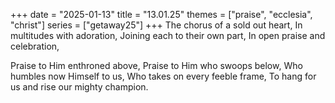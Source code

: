 +++
date = "2025-01-13"
title = "13.01.25"
themes = ["praise", "ecclesia", "christ"]
series = ["getaway25"]
+++
The chorus of a sold out heart,
In multitudes with adoration,
Joining each to their own part,
In open praise and celebration,

Praise to Him enthroned above,
Praise to Him who swoops below,
Who humbles now Himself to us,
Who takes on every feeble frame,
To hang for us and rise our mighty champion.

